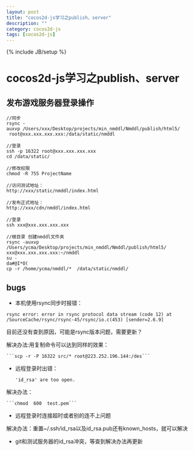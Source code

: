 ```yaml
---
layout: post
title: "cocos2d-js学习之publish、server"
description: ""
category: cocos2d-js
tags: [cocos2d-js]
---
```

{% include JB/setup %}

cocos2d-js学习之publish、server
==============================

## 发布游戏服务器登录操作

    //同步
    rsync -auxvp /Users/xxx/Desktop/projects/min_nmddl/Nmddl/publish/html5/  root@xxx.xxx.xxx.xxx:/data/static/nmddl

    //登录
    ssh -p 16322 root@xxx.xxx.xxx.xxx
    cd /data/static/

    //修改权限
    chmod -R 755 ProjectName

    //访问测试地址：
    http://xxx/static/nmddl/index.html

    //发布正式地址：
    http://xxx/cdn/nmddl/index.html

    //登录
    ssh xxx@xxx.xxx.xxx.xxx

    //根目录 创建nmddl文件夹
    rsync -auxvp /Users/ycma/Desktop/projects/min_nmddl/Nmddl/publish/html5/ xxx@xxx.xxx.xxx.xxx:~/nmddl
    su -
    da#@I*O(
    cp -r /home/ycma/nmddl/*  /data/static/nmddl/

## bugs

 * 本机使用rsync同步时报错：

```rsync error: error in rsync protocol data stream (code 12) at /SourceCache/rsync/rsync-45/rsync/io.c(453) [sender=2.6.9]```


目前还没有查到原因，可能是rsync版本问题，需要更新？

解决办法:用复制命令可以达到同样的效果：

    ```scp -r -P 16322 src/* root@223.252.196.144:/des```

 * 远程登录时出错：

    ```'id_rsa' are too open.```

解决办法：

    ```chmod  600  test.pem```

 * 远程登录时连接超时或者别的连不上问题
 
 解决办法：重置~/.ssh/id_rsa以及id_rsa.pub还有known_hosts，就可以解决

 * git和测试服务器的id_rsa冲突，等查到解决办法再更新































